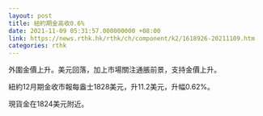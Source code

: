```yaml
---
layout: post
title: 紐約期金高收0.6%
date: 2021-11-09 05:31:57.000000000 +08:00
link: https://news.rthk.hk/rthk/ch/component/k2/1618926-20211109.htm
categories: rthk
---
```


外圍金價上升。美元回落，加上市場關注通脹前景，支持金價上升。

紐約12月期金收市報每盎士1828美元，升11.2美元，升幅0.62%。

現貨金在1824美元附近。
